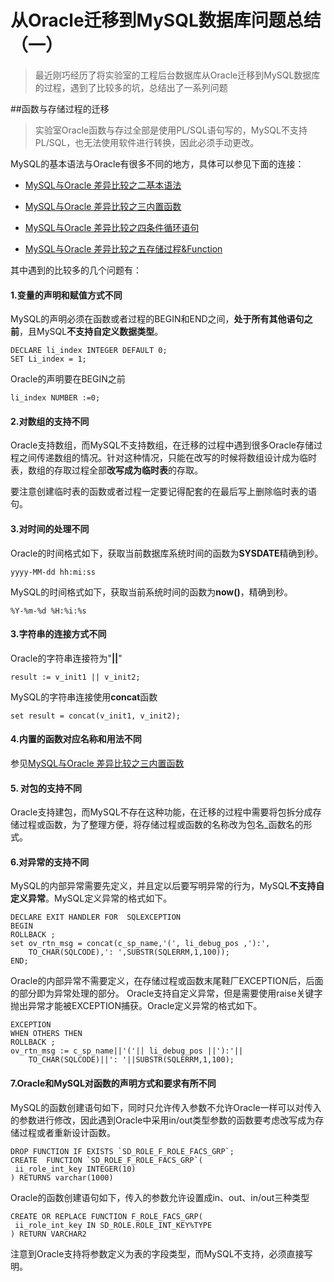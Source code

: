 # 从Oracle迁移到MySQL数据库问题总结（一）

> 最近刚巧经历了将实验室的工程后台数据库从Oracle迁移到MySQL数据库的过程，遇到了比较多的坑，总结出了一系列问题

##函数与存储过程的迁移

>实验室Oracle函数与存过全部是使用PL/SQL语句写的，MySQL不支持PL/SQL，也无法使用软件进行转换，因此必须手动更改。

MySQL的基本语法与Oracle有很多不同的地方，具体可以参见下面的连接：

* [MySQL与Oracle 差异比较之二基本语法](http://www.cnblogs.com/HondaHsu/p/3641183.html)

* [MySQL与Oracle 差异比较之三内置函数](http://www.cnblogs.com/HondaHsu/p/3641190.html)

* [MySQL与Oracle 差异比较之四条件循环语句](http://www.cnblogs.com/HondaHsu/p/3641246.html)

* [MySQL与Oracle 差异比较之五存储过程&Function](http://www.cnblogs.com/HondaHsu/p/3641258.html)

其中遇到的比较多的几个问题有：

#### 1.变量的声明和赋值方式不同

  MySQL的声明必须在函数或者过程的BEGIN和END之间，**处于所有其他语句之前**，且MySQL**不支持自定义数据类型**。

    DECLARE li_index INTEGER DEFAULT 0;
    SET Li_index = 1;

  Oracle的声明要在BEGIN之前

    li_index NUMBER :=0;

#### 2.对数组的支持不同

 Oracle支持数组，而MySQL不支持数组，在迁移的过程中遇到很多Oracle存储过程之间传递数组的情况。针对这种情况，只能在改写的时候将数组设计成为临时表，数组的存取过程全部**改写成为临时表**的存取。

 要注意创建临时表的函数或者过程一定要记得配套的在最后写上删除临时表的语句。

#### 3.对时间的处理不同

 Oracle的时间格式如下，获取当前数据库系统时间的函数为**SYSDATE**精确到秒。

    yyyy-MM-dd hh:mi:ss

 MySQL的时间格式如下，获取当前系统时间的函数为**now()**，精确到秒。

    %Y-%m-%d %H:%i:%s

#### 3.字符串的连接方式不同

 Oracle的字符串连接符为"**||**"

    result := v_init1 || v_init2;

 MySQL的字符串连接使用**concat**函数

    set result = concat(v_init1, v_init2);

#### 4.内置的函数对应名称和用法不同

 参见[MySQL与Oracle 差异比较之三内置函数](http://www.cnblogs.com/HondaHsu/p/3641190.html)

#### 5. 对包的支持不同
 
 Oracle支持建包，而MySQL不存在这种功能，在迁移的过程中需要将包拆分成存储过程或函数，为了整理方便，将存储过程或函数的名称改为包名_函数名的形式。

#### 6.对异常的支持不同

 MySQL的内部异常需要先定义，并且定以后要写明异常的行为，MySQL**不支持自定义异常**。MySQL定义异常的格式如下。

    DECLARE EXIT HANDLER FOR  SQLEXCEPTION 
    BEGIN
    ROLLBACK ;
    set ov_rtn_msg = concat(c_sp_name,'(', li_debug_pos ,'):',
        TO_CHAR(SQLCODE),': ',SUBSTR(SQLERRM,1,100));
    END;

Oracle的内部异常不需要定义，在存储过程或函数末尾鞋厂EXCEPTION后，后面的部分即为异常处理的部分。
Oracle支持自定义异常，但是需要使用raise关键字抛出异常才能被EXCEPTION捕获。Oracle定义异常的格式如下。

    EXCEPTION
    WHEN OTHERS THEN
    ROLLBACK ;
    ov_rtn_msg := c_sp_name||'('|| li_debug_pos ||'):'||
        TO_CHAR(SQLCODE)||': '||SUBSTR(SQLERRM,1,100);

#### 7.Oracle和MySQL对函数的声明方式和要求有所不同

 MySQL的函数创建语句如下，同时只允许传入参数不允许Oracle一样可以对传入的参数进行修改，因此遇到Oracle中采用in/out类型参数的函数要考虑改写成为存储过程或者重新设计函数。

    DROP FUNCTION IF EXISTS `SD_ROLE_F_ROLE_FACS_GRP`;
    CREATE  FUNCTION `SD_ROLE_F_ROLE_FACS_GRP`(
     ii_role_int_key INTEGER(10)
    ) RETURNS varchar(1000) 

Oracle的函数创建语句如下，传入的参数允许设置成in、out、in/out三种类型

    CREATE OR REPLACE FUNCTION F_ROLE_FACS_GRP(
     ii_role_int_key IN SD_ROLE.ROLE_INT_KEY%TYPE
    ) RETURN VARCHAR2

 注意到Oracle支持将参数定义为表的字段类型，而MySQL不支持，必须直接写明。

